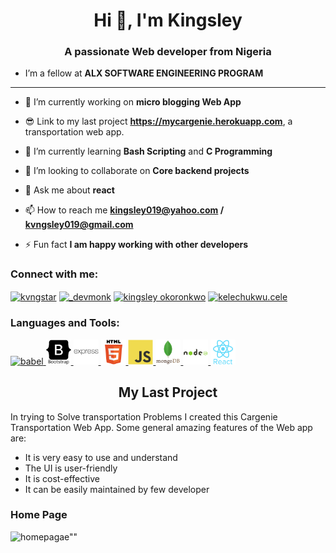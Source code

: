 <h1 align="center">Hi 👋, I'm Kingsley</h1>
<h3 align="center">A passionate Web developer from Nigeria</h3>

<p align="left"> <a href="https://twitter.com/_devmonk" target="blank"></a> </p>

-  I’m a fellow at **ALX SOFTWARE ENGINEERING PROGRAM**
------------------------------------------------------------------------------------------

- 🔭 I’m currently working on **micro blogging Web App**
- 😎 Link to my last project **https://mycargenie.herokuapp.com**, a transportation web app.

- 🌱 I’m currently learning **Bash Scripting** and **C Programming**

- 👯 I’m looking to collaborate on **Core backend projects**

- 💬 Ask me about **react**

- 📫 How to reach me **kingsley019@yahoo.com / kvngsley019@gmail.com**

- ⚡ Fun fact **I am happy working with other developers**

<h3 align="left">Connect with me:</h3>
<p align="left">
<a href="https://codepen.io/kvngstar" target="blank"><img align="center" src="https://raw.githubusercontent.com/rahuldkjain/github-profile-readme-generator/master/src/images/icons/Social/codepen.svg" alt="kvngstar" height="30" width="40" /></a>
<a href="https://twitter.com/_devmonk" target="blank"><img align="center" src="https://raw.githubusercontent.com/rahuldkjain/github-profile-readme-generator/master/src/images/icons/Social/twitter.svg" alt="_devmonk" height="30" width="40" /></a>
<a href="https://www.linkedin.com/in/kingsley-okoronkwo-3256b5245" target="blank"><img align="center" src="https://raw.githubusercontent.com/rahuldkjain/github-profile-readme-generator/master/src/images/icons/Social/linked-in-alt.svg" alt="kingsley okoronkwo" height="30" width="40" /></a>
<a href="https://fb.com/kelechukwu.cele" target="blank"><img align="center" src="https://raw.githubusercontent.com/rahuldkjain/github-profile-readme-generator/master/src/images/icons/Social/facebook.svg" alt="kelechukwu.cele" height="30" width="40" /></a>
</p>

<h3 align="left">Languages and Tools:</h3>
<p align="left"> <a href="https://babeljs.io/" target="_blank" rel="noreferrer"> <img src="https://www.vectorlogo.zone/logos/babeljs/babeljs-icon.svg" alt="babel" width="40" height="40"/> </a> <a href="https://getbootstrap.com" target="_blank" rel="noreferrer"> <img src="https://raw.githubusercontent.com/devicons/devicon/master/icons/bootstrap/bootstrap-plain-wordmark.svg" alt="bootstrap" width="40" height="40"/> </a> <a href="https://expressjs.com" target="_blank" rel="noreferrer"> <img src="https://raw.githubusercontent.com/devicons/devicon/master/icons/express/express-original-wordmark.svg" alt="express" width="40" height="40"/> </a> <a href="https://www.w3.org/html/" target="_blank" rel="noreferrer"> <img src="https://raw.githubusercontent.com/devicons/devicon/master/icons/html5/html5-original-wordmark.svg" alt="html5" width="40" height="40"/> </a> <a href="https://developer.mozilla.org/en-US/docs/Web/JavaScript" target="_blank" rel="noreferrer"> <img src="https://raw.githubusercontent.com/devicons/devicon/master/icons/javascript/javascript-original.svg" alt="javascript" width="40" height="40"/> </a> <a href="https://www.mongodb.com/" target="_blank" rel="noreferrer"> <img src="https://raw.githubusercontent.com/devicons/devicon/master/icons/mongodb/mongodb-original-wordmark.svg" alt="mongodb" width="40" height="40"/> </a> <a href="https://nodejs.org" target="_blank" rel="noreferrer"> <img src="https://raw.githubusercontent.com/devicons/devicon/master/icons/nodejs/nodejs-original-wordmark.svg" alt="nodejs" width="40" height="40"/> </a> <a href="https://reactjs.org/" target="_blank" rel="noreferrer"> <img src="https://raw.githubusercontent.com/devicons/devicon/master/icons/react/react-original-wordmark.svg" alt="react" width="40" height="40"/> </a> </p>

 <h2 style="text-align:center">My Last Project</h2>
      <p>
        In trying to Solve transportation Problems I created this Cargenie
        Transportation Web App.
      Some general amazing features of the Web app are:</p>
      <ul>
        <li>It is very easy to use and understand</li>
        <li>The UI is user-friendly</li>
        <li>It is cost-effective</li>
        <li>It can be easily maintained by few developer</li>
      </ul>
      <div>
        <div >
          <h3>Home Page</h3>
          <div class="display:flex; width:50%;height:auto; justify-content:space-evenly; align-items:center; flex-wrap: wrap; ">
            <div>
              <img src="https://res.cloudinary.com/dcbqkmjxq/image/upload/v1679284160/qgbd1myqohsoblglnf5u.png" alt=homepagae"" />
            </div>
            <div>
              <img src="The Image is at https://res.cloudinary.com/dcbqkmjxq/image/upload/v1679284244/eimt48unnxnbezxhho5c.png" alt="" />
            </div>
          </div>
